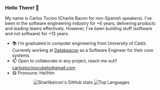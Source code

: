 ### Hello There! 🥓 

My name is Carlos Tocino (Charlie Bacon for non-Spanish speakers). I've been in the software engineering industry for +6 years, delivering products and leading teams effectively. However, I've been building stuff (software and not software) for +13 years.

- 📚 I'm graduated in computer engineering from University of Cádiz. Currently working at [Databeacon](https://databeacon.aero/) as a Software Engineer for their core systems.
- 📫 Open to collaborate in any project, reach me out!! carlostocinocubelo@gmail.com
- 😄 Pronouns: He/Him

<div align="center">
  <img src="https://github-readme-stats.vercel.app/api?username=sharlibeicon&show_icons=true&theme=tokyonight" alt="Sharlibeicon's GitHub stats">
  <img src="https://github-readme-stats.vercel.app/api/top-langs/?username=sharlibeicon&layout=compact&theme=tokyonight&hide=php" alt="Top Languages">
</div>
